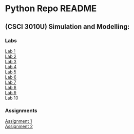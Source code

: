 # Python Repo README #

## (CSCI 3010U) Simulation and Modelling:
### Labs
[Lab 1](csci_3010u/Lab/Lab1/)</br>
[Lab 2](csci_3010u/Lab/Lab2/)</br>
[Lab 3](csci_3010u/Lab/Lab3/)</br>
[Lab 4](csci_3010u/Lab/Lab4/)</br>
[Lab 5](csci_3010u/Lab/Lab5/)</br>
[Lab 6](csci_3010u/Lab/Lab6/)</br>
[Lab 7](csci_3010u/Lab/Lab7/)</br>
[Lab 8](csci_3010u/Lab/Lab8/)</br>
[Lab 9](csci_3010u/Lab/Lab9/)</br>
[Lab 10](csci_3010u/Lab/Lab10/)</br>

### Assignments
[Assignment 1](csci_3010u/Ass/A1/)</br>
[Assignment 2](csci_3010u/Ass/A2/)</br>


